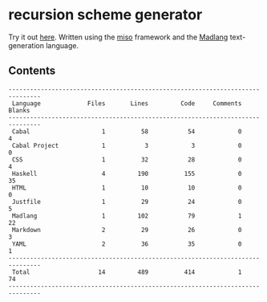 # recursion scheme generator

Try it out [here](http://vmchale.com/recursion-scheme-generator/index.html).
Written using the [miso](https://haskell-miso.org) framework and the
[Madlang](https://github.com/vmchale/madlang) text-generation language.

## Contents

```
-------------------------------------------------------------------------------
 Language             Files       Lines         Code     Comments       Blanks
-------------------------------------------------------------------------------
 Cabal                    1          58           54            0            4
 Cabal Project            1           3            3            0            0
 CSS                      1          32           28            0            4
 Haskell                  4         190          155            0           35
 HTML                     1          10           10            0            0
 Justfile                 1          29           24            0            5
 Madlang                  1         102           79            1           22
 Markdown                 2          29           26            0            3
 YAML                     2          36           35            0            1
-------------------------------------------------------------------------------
 Total                   14         489          414            1           74
-------------------------------------------------------------------------------
```
